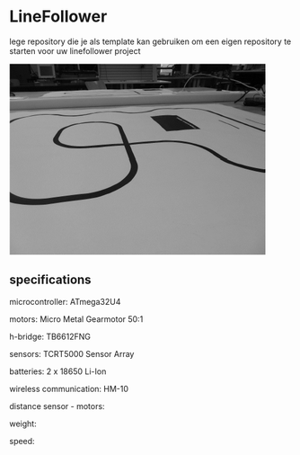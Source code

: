 # LineFollower

lege repository die je als template kan gebruiken om een eigen repository te starten voor uw linefollower project

![A description of my image](images/empty.png)

  
## specifications

microcontroller: ATmega32U4

motors: Micro Metal Gearmotor 50:1

h-bridge: TB6612FNG

sensors: TCRT5000 Sensor Array

batteries: 2 x 18650 Li-Ion

wireless communication: HM-10

distance sensor - motors:

weight:

speed: 

